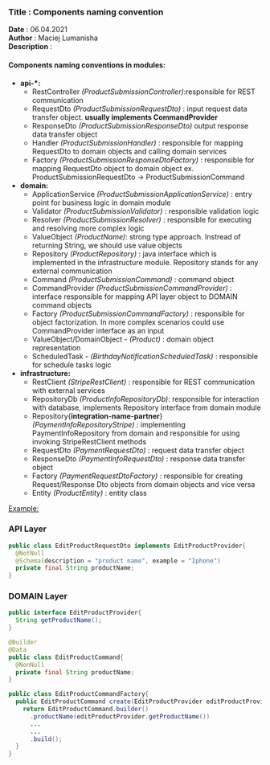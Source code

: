 <h3><b>Title</b> : Components naming convention</h3>
<b>Date</b> : 06.04.2021<br>
<b>Author</b> : Maciej Lumanisha<br>
<b>Description</b> :<br>

<h4>Components naming conventions in modules:</h4>

* <b>api-*:</b>
    - RestController _(ProductSubmissionController)_:responsible for REST communication
    - RequestDto _(ProductSubmissionRequestDto)_ : input request data transfer object. <b> usually implements
      CommandProvider</b>
    - ResponseDto _(ProductSubmissionResponseDto)_ output response data transfer object
    - Handler _(ProductSubmissionHandler)_ : responsible for mapping RequestDto to domain objects and calling domain services
    - Factory _(ProductSubmissionResponseDtoFactory)_ : responsible for mapping RequestDto object to domain object ex.
      ProductSubmissionRequestDto -> ProductSubmissionCommand
* <b>domain:</b>
    - ApplicationService _(ProductSubmissionApplicationService)_ : entry point for business logic in domain module
    - Validator _(ProductSubmissionValidator)_ : responsible validation logic
    - Resolver _(ProductSubmissionResolver)_ : responsible for executing and resolving more complex logic
    - ValueObject _(ProductName)_: strong type approach. Instread of returning String, we should use value objects
    - Repository _(ProductRepository)_ : java interface which is implemented in the infrastructure module. Repository
      stands for any external communication
    - Command _(ProductSubmissionCommand)_ : command object
    - CommandProvider _(ProductSubmissionCommandProvider)_ : interface responsible for mapping API layer object to DOMAIN
      command objects
    - Factory _(ProductSubmissionCommandFactory)_ : responsible for object factorization. In more complex scenarios could use
      CommandProvider interface as an input
    - ValueObject/DomainObject - _(Product)_ : domain object representation
    - ScheduledTask - _(BirthdayNotificationScheduledTask)_ : responsible for schedule tasks logic
* <b>infrastructure:</b>
    - RestClient _(StripeRestClient)_ : responsible for REST communication with external services
    - RepositoryDb _(ProductInfoRepositoryDb)_: responsible for interaction with database, implements Repository
      interface from domain module
    - Repository{**integration-name-partner**} _(PaymentInfoRepositoryStripe)_ : implementing PaymentInfoRepository from
      domain and responsible for using invoking StripeRestClient methods
    - RequestDto _(PaymentRequestDto)_ : request data transfer object
    - ResponseDto _(PaymentInfoRequestDto)_ : response data transfer object
    - Factory _(PaymentRequestDtoFactory)_ : responsible for creating Request/Response Dto objects from domain objects
      and vice versa
    - Entity _(ProductEntity)_ : entity class

<u>Example:</u>

<h3>API Layer</h3>

``` java
public class EditProductRequestDto implements EditProductProvider{
  @NotNull
  @Schema(description = "product name", example = "Iphone")
  private final String productName;
}
```

<h3>DOMAIN Layer</h3>

``` java
public interface EditProductProvider{
  String getProductName();
}
```

``` java
@Builder
@Data
public class EditProductCommand{
  @NonNull
  private final String productName;
}
```

``` java
public class EditProductCommandFactory{
  public EditProductCommand create(EditProductProvider editProductProvider){
    return EditProductCommand.builder()
      .productName(editProductProvider.getProductName())
      ...
      ...
      .build();
  }
}
```
